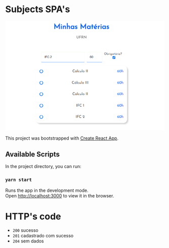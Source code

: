 # Subjects SPA's

![SPA image](./image.PNG)

This project was bootstrapped with [Create React App](https://github.com/facebook/create-react-app).

## Available Scripts

In the project directory, you can run:

### `yarn start`

Runs the app in the development mode.\
Open [http://localhost:3000](http://localhost:3000) to view it in the browser.

# HTTP's code

- `200` sucesso
- `201` cadastrado com sucesso
- `204` sem dados
